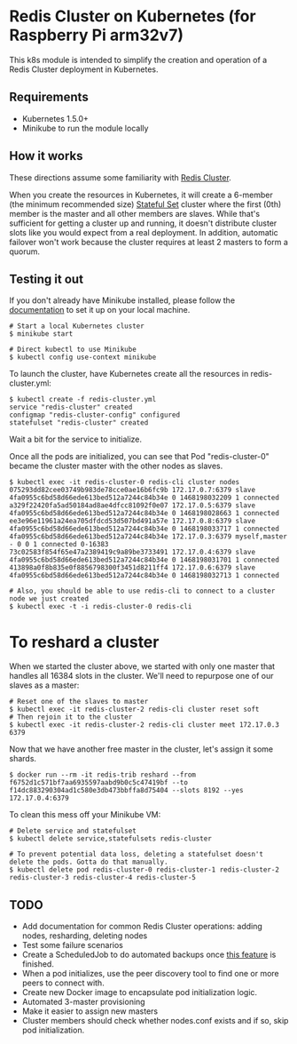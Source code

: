 # Redis Cluster on Kubernetes (for Raspberry Pi arm32v7)

This k8s module is intended to simplify the creation and operation of a Redis Cluster deployment in Kubernetes.

## Requirements

- Kubernetes 1.5.0+
- Minikube to run the module locally

## How it works

These directions assume some familiarity with [Redis Cluster](http://redis.io/topics/cluster-tutorial). 

When you create the resources in Kubernetes, it will create a 6-member (the minimum recommended size) [Stateful Set](https://kubernetes.io/docs/concepts/abstractions/controllers/statefulsets/) cluster where the first (0th) member is the master and all other members are slaves.
While that's sufficient for getting a cluster up and running, it doesn't distribute cluster slots like you would expect from a real deployment. In addition, automatic failover won't work because the cluster requires at least 2 masters to form a quorum.

## Testing it out

If you don't already have Minikube installed, please follow the [documentation](https://github.com/kubernetes/minikube#installation) to set it up on your local machine.

```
# Start a local Kubernetes cluster
$ minikube start

# Direct kubectl to use Minikube
$ kubectl config use-context minikube
```
To launch the cluster, have Kubernetes create all the resources in redis-cluster.yml:

```
$ kubectl create -f redis-cluster.yml
service "redis-cluster" created
configmap "redis-cluster-config" configured
statefulset "redis-cluster" created
```

Wait a bit for the service to initialize.

Once all the pods are initialized, you can see that Pod "redis-cluster-0" became the cluster master with the other nodes as slaves.

```
$ kubectl exec -it redis-cluster-0 redis-cli cluster nodes
075293dd82cee03749b983de78cce0ae16b6fc9b 172.17.0.7:6379 slave 4fa0955c6bd58d66ede613bed512a7244c84b34e 0 1468198032209 1 connected
a329f22420fa5ad50184ad8ae4dfcc81092f0e07 172.17.0.5:6379 slave 4fa0955c6bd58d66ede613bed512a7244c84b34e 0 1468198028663 1 connected
ee3e96e11961a24ea705dfdcd53d507bd491a57e 172.17.0.8:6379 slave 4fa0955c6bd58d66ede613bed512a7244c84b34e 0 1468198033717 1 connected
4fa0955c6bd58d66ede613bed512a7244c84b34e 172.17.0.3:6379 myself,master - 0 0 1 connected 0-16383
73c02583f854f65e47a2389419c9a89be3733491 172.17.0.4:6379 slave 4fa0955c6bd58d66ede613bed512a7244c84b34e 0 1468198031701 1 connected
413898a0f8b835e0f8856798300f3451d8211ff4 172.17.0.6:6379 slave 4fa0955c6bd58d66ede613bed512a7244c84b34e 0 1468198032713 1 connected
```

```
# Also, you should be able to use redis-cli to connect to a cluster node we just created
$ kubectl exec -t -i redis-cluster-0 redis-cli
```

# To reshard a cluster

When we started the cluster above, we started with only one master that handles all 16384 slots in the cluster. We'll need to repurpose one of our slaves as a master:

```
# Reset one of the slaves to master
$ kubectl exec -it redis-cluster-2 redis-cli cluster reset soft
# Then rejoin it to the cluster
$ kubectl exec -it redis-cluster-2 redis-cli cluster meet 172.17.0.3 6379
```

Now that we have another free master in the cluster, let's assign it some shards.
```
$ docker run --rm -it redis-trib reshard --from f6752d1c571bf7aa6935597aabd9b0c5c47419bf --to f14dc883290304ad1c580e3db473bbffa8d75404 --slots 8192 --yes 172.17.0.4:6379
```
To clean this mess off your Minikube VM:
```
# Delete service and statefulset
$ kubectl delete service,statefulsets redis-cluster

# To prevent potential data loss, deleting a statefulset doesn't delete the pods. Gotta do that manually.
$ kubectl delete pod redis-cluster-0 redis-cluster-1 redis-cluster-2 redis-cluster-3 redis-cluster-4 redis-cluster-5
```

## TODO
- Add documentation for common Redis Cluster operations: adding nodes, resharding, deleting nodes
- Test some failure scenarios
- Create a ScheduledJob to do automated backups once [this feature](https://github.com/antirez/redis/issues/2463) is finished.
- When a pod initializes, use the peer discovery tool to find one or more peers to connect with.
- Create new Docker image to encapsulate pod initialization logic.
- Automated 3-master provisioning
- Make it easier to assign new masters
- Cluster members should check whether nodes.conf exists and if so, skip pod initialization.
